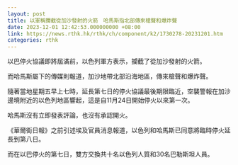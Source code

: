 ```yaml
---
layout: post
title: 以軍稱攔截從加沙發射的火箭　哈馬斯指北部傳來槍聲和爆炸聲
date: 2023-12-01 12:42:53.000000000 +08:00
link: https://news.rthk.hk/rthk/ch/component/k2/1730278-20231201.htm
categories: rthk
---
```


以巴停火協議即將屆滿前，以色列軍方表示，攔截了從加沙發射的火箭。

而哈馬斯屬下的傳媒則報道，加沙地帶北部沿海地區，傳來槍聲和爆炸聲。

隨著當地星期五早上七時，延長第七日的停火協議最後期限臨近，空襲警報在加沙邊境附近的以色列地區響起，這是自11月24日開始停火以來第一次。

哈馬斯沒有立即發表評論，也沒有承認開火。

《華爾街日報》之前引述埃及官員消息報道，以色列和哈馬斯已同意將臨時停火延長到第八日。

而在以巴停火的第七日，雙方交換共十名以色列人質和30名巴勒斯坦人員。
